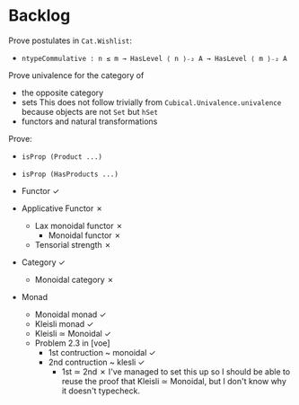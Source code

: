 Backlog
=======

Prove postulates in `Cat.Wishlist`:
 * `ntypeCommulative : n ≤ m → HasLevel ⟨ n ⟩₋₂ A → HasLevel ⟨ m ⟩₋₂ A`

Prove univalence for the category of
  * the opposite category
  * sets
    This does not follow trivially from `Cubical.Univalence.univalence` because
    objects are not `Set` but `hSet`
  * functors and natural transformations

Prove:
  * `isProp (Product ...)`
  * `isProp (HasProducts ...)`

* Functor ✓
* Applicative Functor ✗
  * Lax monoidal functor ✗
    * Monoidal functor ✗
  * Tensorial strength ✗
* Category ✓
  * Monoidal category ✗
* Monad
  * Monoidal monad ✓
  * Kleisli monad ✓
  * Kleisli ≃ Monoidal ✓
  * Problem 2.3 in [voe]
    * 1st contruction ~ monoidal ✓
    * 2nd contruction ~ klesli ✓
      * 1st ≃ 2nd ✗
        I've managed to set this up so I should be able to reuse the proof that
        Kleisli ≃ Monoidal, but I don't know why it doesn't typecheck.
